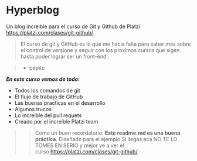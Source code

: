 # Hyperblog
Un blog increible para el curso de Git y Github de Platzi https://platzi.com/clases/git-github/
>El curso de git y GitHub es lo que me hacia falta para saber mas sobre el control de versione y seguir con los proximos cursos que sigen hasta poder lograr ser un front-end .

>- pepito

***En este curso vemos de todo:***

- Todos los comandos de git 
- El flujo de trabajo de GitHub
- Las buenas practicas en el desarrollo
- Algunos trucos
- Lo increible del pull requets
- Creado por el increíble Platzi team  


> > Como un buen recordatorio: **Este readme.md es una buena práctica**.
Diseñado para el ejemplo.Si llegas aca NO TE LO TOMES EN SERIO y mejor ve a ver el curso.https://platzi.com/clases/git-github/
